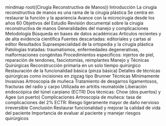 mindmap
  root((Cirugía Reconstructiva de Manos))
    Introducción
      La cirugía reconstructiva de manos es una rama de la cirugía plástica
      Se centra en restaurar la función y la apariencia
      Avance con la microcirugía desde los años 60
    Objetivos del Estudio
      Revisión documental sobre la cirugía reconstructiva de manos
      Generalidades del manejo y complicaciones
    Metodología
      Búsqueda en bases de datos académicas
      Artículos recientes y de alta evidencia científica
      Fuentes descartadas: editoriales y cartas al editor
    Resultados
      Supraespecialidad de la ortopedia y la cirugía plástica
      Patologías tratadas: traumatismos, enfermedades degenerativas, malformaciones congénitas
      Procedimientos específicos: injertos de piel, reparación de tendones, fasciotomías, reimplantes
    Manejo y Técnicas Quirúrgicas
      Reconstrucción primaria en un solo tiempo quirúrgico
      Restauración de la funcionalidad básica (pinza básica)
      Detalles de técnicas quirúrgicas como incisiones en zigzag tipo Brunner
    Técnicas Mínimamente Invasivas
      Artroscopia de muñeca
        Tratamiento de desgarros ligamentosos, fracturas del radio y carpo
        Utilizada en artritis reumatoide
      Liberación endoscópica del túnel carpiano (ECTR)
        Dos técnicas: Chow (dos puertos) y Agee (un puerto)
    Complicaciones
      Artroscopia de muñeca: tasa de complicaciones del 2%
      ECTR: Riesgo ligeramente mayor de daño nervioso irreversible
    Conclusión
      Restaurar funcionalidad y mejorar la calidad de vida del paciente
      Importancia de evaluar al paciente y manejar riesgos quirúrgicos
